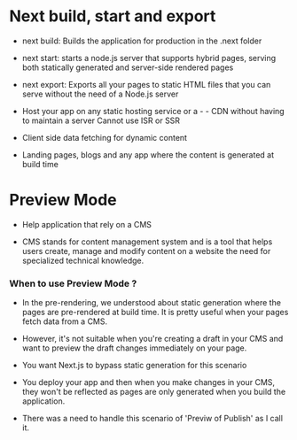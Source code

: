 # Next build, start and export

- next build: Builds the application for production in the .next folder
- next start: starts a node.js server that supports hybrid pages, serving both statically generated and server-side rendered pages
- next export: Exports all your pages to static HTML files that you can serve without the need of a Node.js server

- Host your app on any static hosting service or a - - CDN without having to maintain a server
Cannot use ISR or SSR
- Client side data fetching for dynamic content
- Landing pages, blogs and any app where the content is generated at build time


# Preview Mode

- Help application that rely on a CMS

- CMS stands for content management system and is a tool that helps users create, manage and modify content on a website the need for specialized technical knowledge.

### When to use Preview Mode ?

- In the pre-rendering, we understood about static generation where the pages are pre-rendered at build time. It is pretty useful when your pages fetch data from a CMS.

- However, it's not suitable when you're creating a draft in your CMS and want to preview the draft changes immediately on your page.

- You want Next.js to bypass static generation for this scenario

- You deploy your app and then when you make changes in your CMS, they won't be reflected as pages are only generated when you build the application.

- There was a need to handle this scenario of 'Previw of Publish' as I call it.